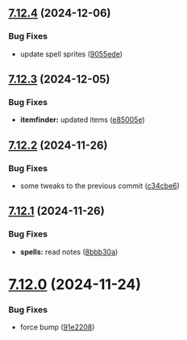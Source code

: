 ## [7.12.4](https://github.com/Torwent/SRL-T/compare/v7.12.3...v7.12.4) (2024-12-06)


### Bug Fixes

* update spell sprites ([9055ede](https://github.com/Torwent/SRL-T/commit/9055ede6a057679068055bcf4f6b4156d7542830))



## [7.12.3](https://github.com/Torwent/SRL-T/compare/v7.12.2...v7.12.3) (2024-12-05)


### Bug Fixes

* **itemfinder:** updated items ([e85005e](https://github.com/Torwent/SRL-T/commit/e85005e3d43ba60257a6d9a61601923ff29c4247))



## [7.12.2](https://github.com/Torwent/SRL-T/compare/v7.12.1...v7.12.2) (2024-11-26)


### Bug Fixes

* some tweaks to the previous commit ([c34cbe6](https://github.com/Torwent/SRL-T/commit/c34cbe60f41ce020d68515f82d7a13bbf3bf02b0))



## [7.12.1](https://github.com/Torwent/SRL-T/compare/v7.12.0...v7.12.1) (2024-11-26)


### Bug Fixes

* **spells:** read notes ([8bbb30a](https://github.com/Torwent/SRL-T/commit/8bbb30aab634fd48107770f4ad1a9829a59e9574))



# [7.12.0](https://github.com/Torwent/SRL-T/compare/v7.11.1...v7.12.0) (2024-11-24)


### Bug Fixes

* force bump ([91e2208](https://github.com/Torwent/SRL-T/commit/91e22080ecdc8dde6564f7d0d9c3069f47cfacf4))



